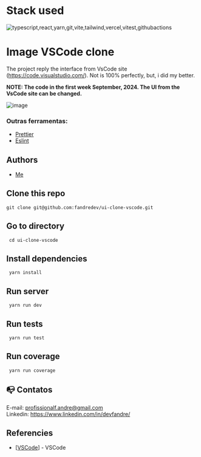 
# Stack used

<img src="https://skillicons.dev/icons?i=typescript,react,yarn,git,vite,tailwind,vercel,vitest,githubactions&theme=dark" alt="typescript,react,yarn,git,vite,tailwind,vercel,vitest,githubactions" />


# Image VSCode clone

The project reply the interface from VsCode site (https://code.visualstudio.com/). Not is 100% perfectly, but, i did my better.

**NOTE: The code in the first week September, 2024. The UI from the VsCode site can be changed.**

![image](https://github.com/user-attachments/assets/019546b7-2414-48b9-8fab-17c0617c64de)

### Outras ferramentas:

- [Prettier](https://eslint.org/)
- [Eslint](https://prettier.io/)

## Authors

- [Me](https://www.linkedin.com/in/devfandre/)

## Clone this repo

```
git clone git@github.com:fandredev/ui-clone-vscode.git
```

## Go to directory

```
 cd ui-clone-vscode
```

## Install dependencies

```
 yarn install
```

## Run server

```
 yarn run dev
```

## Run tests

```
 yarn run test
```

## Run coverage

```
 yarn run coverage
```

## :mailbox_with_no_mail: Contatos

E-mail: profissionalf.andre@gmail.com<br>
Linkedin: https://www.linkedin.com/in/devfandre/<br>

## Referencies

- [[VSCode](https://code.visualstudio.com/)] - VSCode
